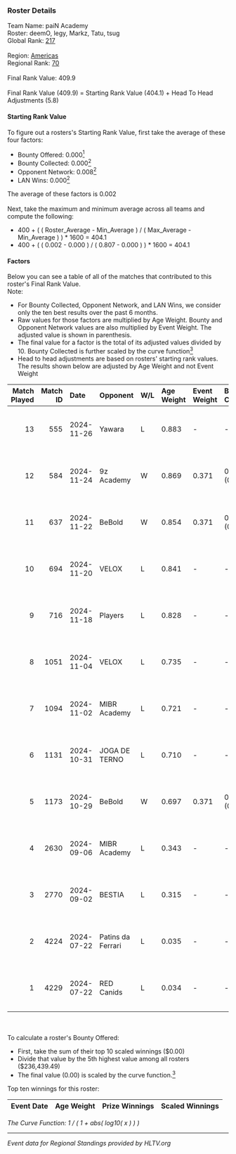 ### Roster Details<br />
Team Name: paiN Academy<br />
Roster: deemO, legy, Markz, Tatu, tsug<br />
Global Rank: [217](../../standings_global_2025_01_13.md)<br />
<br />
Region: [Americas]( ../../standings_americas_2025_01_13.md)<br />
Regional Rank: [70]( ../../standings_americas_2025_01_13.md)<br />
<br />
Final Rank Value:  409.9<br />
<br />
Final Rank Value (409.9) = Starting Rank Value (404.1) + Head To Head Adjustments (5.8)<br />

#### Starting Rank Value<br />
To figure out a rosters's Starting Rank Value, first take the average of these four factors:<br />
- Bounty Offered: 0.000[<sup>1</sup>](#table2)
- Bounty Collected: 0.000[<sup>2</sup>](#table1)
- Opponent Network: 0.008[<sup>2</sup>](#table1)
- LAN Wins: 0.000[<sup>2</sup>](#table1)

The average of these factors is 0.002<br />
<br />
Next, take the maximum and minimum average across all teams and compute the following:<br />
- 400 + ( ( Roster_Average - Min_Average ) / ( Max_Average - Min_Average ) ) * 1600 = 404.1
- 400 + ( ( 0.002 - 0.000 ) / ( 0.807 - 0.000 ) ) * 1600 = 404.1


#### Factors<br />
Below you can see a table of all of the matches that contributed to this roster's Final Rank Value.<br />
Note:<br />

- For Bounty Collected, Opponent Network, and LAN Wins, we consider only the ten best results over the past 6 months.
- Raw values for those factors are multiplied by Age Weight. Bounty and Opponent Network values are also multiplied by Event Weight. The adjusted value is shown in parenthesis.
- The final value for a factor is the total of its adjusted values divided by 10. Bounty Collected is further scaled by the curve function[<sup>3</sup>](#curveFunction)
- Head to head adjustments are based on rosters' starting rank values. The results shown below are adjusted by Age Weight and not Event Weight
<span id="table1"></span><br />


| Match Played | Match ID | Date       | Opponent          | W/L | Age Weight | Event Weight | Bounty Collected | Opponent Network | LAN Wins  | H2H Adj. | Roster                         |
| -: | -: | :- | :- | :- | :- | :- | :- | :- | :- | -: | :- |
|           13 |      555 | 2024-11-26 | Yawara            | L   | 0.883      | -            | -                | -                | -         |    -5.23 | deemO, legy, Markz, Tatu, tsug |
|           12 |      584 | 2024-11-24 | 9z Academy        | W   | 0.869      | 0.371        | 0.000 (0.000)    | 0.258 (0.083)    | 0 (0.000) |    18.35 | deemO, legy, Markz, Tatu, tsug |
|           11 |      637 | 2024-11-22 | BeBold            | W   | 0.854      | 0.371        | 0.000 (0.000)    | 0.000 (0.000)    | 0 (0.000) |    13.28 | deemO, legy, Markz, Tatu, tsug |
|           10 |      694 | 2024-11-20 | VELOX             | L   | 0.841      | -            | -                | -                | -         |    -8.22 | deemO, legy, Markz, Tatu, tsug |
|            9 |      716 | 2024-11-18 | Players           | L   | 0.828      | -            | -                | -                | -         |    -3.42 | deemO, legy, Markz, Tatu, tsug |
|            8 |     1051 | 2024-11-04 | VELOX             | L   | 0.735      | -            | -                | -                | -         |    -7.32 | deemO, legy, Markz, Tatu, tsug |
|            7 |     1094 | 2024-11-02 | MIBR Academy      | L   | 0.721      | -            | -                | -                | -         |    -4.48 | deemO, legy, Markz, Tatu, tsug |
|            6 |     1131 | 2024-10-31 | JOGA DE TERNO     | L   | 0.710      | -            | -                | -                | -         |    -5.15 | deemO, legy, Markz, Tatu, tsug |
|            5 |     1173 | 2024-10-29 | BeBold            | W   | 0.697      | 0.371        | 0.000 (0.000)    | 0.000 (0.000)    | 0 (0.000) |    10.70 | deemO, legy, Markz, Tatu, tsug |
|            4 |     2630 | 2024-09-06 | MIBR Academy      | L   | 0.343      | -            | -                | -                | -         |    -1.98 | deemO, hug1, legy, Markz, Tatu |
|            3 |     2770 | 2024-09-02 | BESTIA            | L   | 0.315      | -            | -                | -                | -         |    -0.23 | deemO, hug1, legy, Markz, Tatu |
|            2 |     4224 | 2024-07-22 | Patins da Ferrari | L   | 0.035      | -            | -                | -                | -         |    -0.46 | deemO, hug1, legy, Markz, Tatu |
|            1 |     4229 | 2024-07-22 | RED Canids        | L   | 0.034      | -            | -                | -                | -         |    -0.02 | deemO, hug1, legy, Markz, Tatu |

<br />
<span id="table2"></span><br />
To calculate a roster's Bounty Offered:<br />

- First, take the sum of their top 10 scaled winnings ($0.00)
- Divide that value by the 5th highest value among all rosters ($236,439.49)
- The final value (0.00) is scaled by the curve function.[<sup>3</sup>](#curveFunction)

Top ten winnings for this roster:<br />

| Event Date | Age Weight | Prize Winnings | Scaled Winnings |
| :- | -: | :- | :- |


<span id="curveFunction"></span>_The Curve Function: 1 / ( 1 + abs( log10( x ) ) )_<br />

---
_Event data for Regional Standings provided by HLTV.org_<br />

